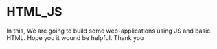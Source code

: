 # HTML_JS

In this, We are going to build some web-applications using JS and basic HTML.
Hope you it wound be helpful.
Thank you
